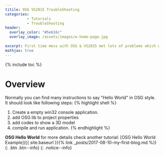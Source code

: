 ```yaml
---
titile: OSG VS2015 TroubleShooting
categories: 
          - Tutorials
          - TroubleShooting
header:
  overlay_color: "#5e616c"
  overlay_image: /assets/images/w-home-page.jpg
  
excerpt: First time mess with OSG & VS2015 met lots of problems which were really tricky, I decide to write this information, hope it can help others.
mathjax: true
---
```


{% include toc %}


# Overview
Normally you can find many instructions to say "Hello World" in OSG style.  
It should look like following steps:
{% highlight shell %}
1. Create a empty win32 console application.
2. add OSG lib to project properties
3. add codes to show a 3D model
4. compile and run application. 
{% endhighlight %}

**OSG Hello World**
for more details check another tutorial: [OSG Hello World Example]({{ site.baseurl }}{% link _posts/2017-08-10-my-first-blog.md %}){: .btn .btn--info}
{: .notice--info}



